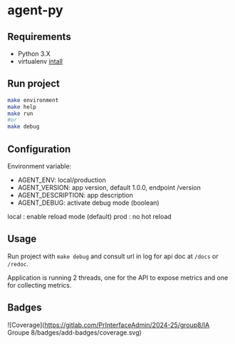 # agent-py

## Requirements

- Python 3.X
- virtualenv [intall](https://virtualenv.pypa.io/en/latest/installation.html)

## Run project

```sh
make environment
make help
make run
#or
make debug
```

## Configuration

Environment variable:

- AGENT_ENV: local/production
- AGENT_VERSION: app version, default 1.0.0, endpoint /version
- AGENT_DESCRIPTION: app description
- AGENT_DEBUG: activate debug mode (boolean)

local : enable reload mode (default)
prod : no hot reload

## Usage

Run project with `make debug` and consult url in log for api doc at `/docs` or `/redoc`.

Application is running 2 threads, one for the API to expose metrics and one for collecting metrics.
## Badges
![Coverage](https://gitlab.com/PrInterfaceAdmin/2024-25/group8/IA Groupe 8/badges/add-badges/coverage.svg)